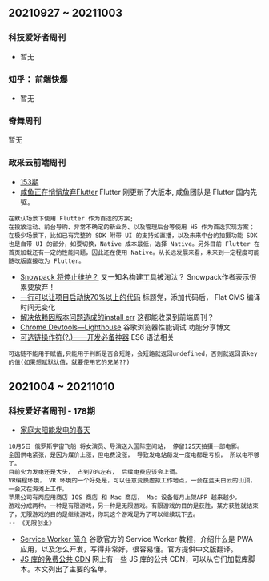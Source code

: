 
## 20210927 ~ 20211003
### 科技爱好者周刊
* 暂无

### 知乎： 前端快爆
* 暂无

### 奇舞周刊
暂无


### 政采云前端周刊
* [153期](https://weekly.zoo.team/detail/153)
* [咸鱼正在悄悄放弃Flutter](https://juejin.cn/post/6955304605190357005) Flutter 刚更新了大版本, 咸鱼团队是 Flutter 国内先驱。
```
在默认场景下使用 Flutter 作为首选的方案;
在投放活动、前台导购、非常不确定的新业务、以及管理后台等使用 H5 作为首选实现方案；
在极少场景下，比如已有完整的 SDK 附带 UI 的支持如直播，以及未来中台的拍摄功能 SDK 也是自带 UI 的部分，如要切换，Native 成本最低，选择 Native。另外目前 Flutter 在首页加载还有一定的性能问题，因此还在使用 Native。从长远发展来看，未来到一定程度可能随改版直接改为 Flutter。
```
* [Snowpack 将停止维护？](https://juejin.cn/post/7010922819143860261?utm_source=gold_browser_extension) 又一知名构建工具被淘汰？ Snowpack作者表示很累要放弃！
* [一行可以让项目启动快70%以上的代码](https://juejin.cn/post/6961203055257714702) 标题党，添加代码后， Flat CMS 编译时间无变化
* [解决依赖因版本问题造成的install err](https://stackoverflow.com/questions/64874754/unable-to-resolve-dependency-tree-with-esling-config-airbnb) 这都能收录到前端周刊？
* [Chrome Devtools—Lighthouse](https://juejin.cn/post/7010949955577708558) 谷歌浏览器性能调试 功能分享博文
* [可选链操作符(?.)——开发必备神器](https://juejin.cn/post/6983611335690944549) ES6 语法相关
```
可选链不能用于赋值,只能用于判断是否会短路，会短路就返回undefined，否则就返回该key的值(如果想赋默认值，就要使用它的兄弟??)
```


## 2021004 ~ 20211010
### 科技爱好者周刊 - 178期
* [家庭太阳能发电的春天](https://github.com/ruanyf/weekly/blob/master/docs/issue-178.md)
```
10月5日 俄罗斯宇宙飞船 将女演员、导演送入国际空间站， 停留125天拍摄一部电影。
全国供电紧张，是因为煤价上涨，但电费没涨， 导致发电站每发一度电都是亏损， 所以电不够了。
目前火力发电还是大头， 占到70%左右， 后续电费应该会上调。
VR编程环境， VR 环境的一个好处是，可以任意变换虚拟工作地点，一会在蓝天白云的山顶，一会又在海滩上工作。
苹果公司有两应用商店 IOS 商店 和 Mac 商店， Mac 设备每月上架APP 越来越少。
游戏分成两种。一种是有限游戏，另一种是无限游戏。有限游戏的目的是获胜，某方获胜就结束了，无限游戏的目的是继续游戏，你玩这个游戏是为了可以继续玩下去。
-- 《无限创业》
```
* [Service Worker 简介](https://developers.google.com/web/fundamentals/primers/service-workers) 谷歌官方的 Service Worker 教程，介绍什么是 PWA 应用，以及怎么开发，写得非常好，很容易懂。官方提供中文版翻译。
* [JS 库的免费公共 CDN](https://www.webfx.com/blog/web-design/free-public-cdns/) 网上有一些 JS 库的公共 CDN，可以从它们加载库脚本。本文列出了主要的名单。

